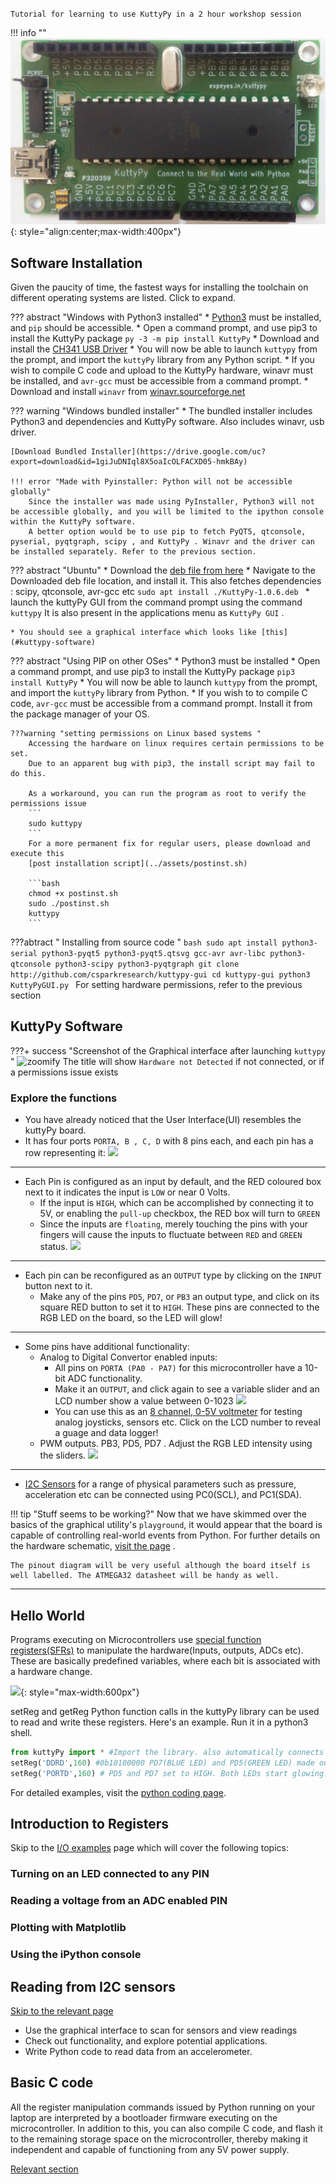 

`Tutorial for learning to use KuttyPy in a 2 hour workshop session`

!!! info ""
	![Screenshot](images/kuttypy.jpg){: style="align:center;max-width:400px"}

## Software Installation 

Given the paucity of time, the fastest ways for installing the toolchain on different operating systems are listed. Click to expand.

??? abstract "Windows with Python3 installed"
    * [Python3](https://www.python.org/ftp/python/3.8.0/python-3.8.0-amd64.exe) must be installed, and `pip` should be accessible.
    * Open a command prompt, and use pip3 to install the KuttyPy package
    ```
    py -3 -m pip install KuttyPy
    ```
    * Download and install the [CH341 USB Driver](../assets/CH341SER.EXE)
    * You will now be able to launch `kuttypy` from the prompt, and import the `kuttyPy` library from any Python script.
    * If you wish to compile C code and upload to the KuttyPy hardware, winavr must be installed, and `avr-gcc` must be accessible from a command prompt.
        * Download and install `winavr` from [winavr.sourceforge.net](https://sourceforge.net/projects/winavr/files/WinAVR/20100110/WinAVR-20100110-install.exe/download)

??? warning "Windows bundled installer"
    * The bundled installer includes Python3 and dependencies and KuttyPy software. Also includes winavr, usb driver.

	[Download Bundled Installer](https://drive.google.com/uc?export=download&id=1giJuDNIql8X5oaIcOLFACXD05-hmkBAy)

	!!! error "Made with Pyinstaller: Python will not be accessible globally"
		Since the installer was made using PyInstaller, Python3 will not be accessible globally, and you will be limited to the ipython console within the KuttyPy software.
		A better option would be to use pip to fetch PyQT5, qtconsole, pyserial, pyqtgraph, scipy , and KuttyPy . Winavr and the driver can be installed separately. Refer to the previous section.



??? abstract "Ubuntu"
    * Download the [deb file from here](../assets/KuttyPy-1.0.6.deb)
    * Navigate to the Downloaded deb file location, and install it. This also fetches dependencies : scipy, qtconsole, avr-gcc etc
    ```
    sudo apt install ./KuttyPy-1.0.6.deb 
    ```
    * launch the kuttyPy GUI from the command prompt using the command
    ```
    kuttypy
    ```
    It is also present in the applications menu as `KuttyPy GUI` .
    
    * You should see a graphical interface which looks like [this](#kuttypy-software)
    
??? abstract "Using PIP on other OSes"
    * Python3 must be installed
    * Open a command prompt, and use pip3 to install the KuttyPy package
    ```
    pip3 install KuttyPy
    ```
    * You will now be able to launch `kuttypy` from the prompt, and import the `kuttyPy` library from Python.
    * If you wish to to compile C code, `avr-gcc` must be accessible from a command prompt. Install it from the package manager of your OS.

    ???warning "setting permissions on Linux based systems "
    	Accessing the hardware on linux requires certain permissions to be set.
	    Due to an apparent bug with pip3, the install script may fail to do this.

	    As a workaround, you can run the program as root to verify the permissions issue
	    ```
    	sudo kuttypy
    	```
    	For a more permanent fix for regular users, please download and execute this
    	[post installation script](../assets/postinst.sh)
    	
    	```bash
    	chmod +x postinst.sh
    	sudo ./postinst.sh
    	kuttypy
    	```
    
    
???abtract " Installing from source code " 
    ```bash
    sudo apt install python3-serial python3-pyqt5 python3-pyqt5.qtsvg gcc-avr avr-libc python3-qtconsole python3-scipy python3-pyqtgraph
    git clone http://github.com/csparkresearch/kuttypy-gui
    cd kuttypy-gui
    python3 KuttyPyGUI.py
    ```
    For setting hardware permissions, refer to the previous section


## KuttyPy Software

???+ success "Screenshot of the Graphical interface after launching `kuttypy` "
    ![zoomify](../images/main.gif)
    The title will show `Hardware not Detected` if not connected, or if a permissions issue exists

### Explore the functions

* You have already noticed that the User Interface(UI) resembles the kuttyPy board. 
* It has four ports `PORTA, B , C, D` with 8 pins each, and each pin has a row representing it: ![](../images/PD5.png)
---
* Each Pin is configured as an input by default, and the RED coloured box next to it indicates the input is `LOW` or near 0 Volts.
    * If the input is `HIGH`, which can be accomplished by connecting it to 5V, or enabling the `pull-up` checkbox, the RED box will turn to `GREEN`
    * Since the inputs are `floating`, merely touching the pins with your fingers will cause the inputs to fluctuate between `RED` and `GREEN` status. ![](../images/noise.gif)
---
* Each pin can be reconfigured as an `OUTPUT` type by clicking on the `INPUT` button next to it.
    * Make any of the pins `PD5`, `PD7`, or `PB3` an output type, and click on its square RED button to set it to `HIGH`. These pins are connected to the RGB LED on the board, so the LED will glow!
---    
* Some pins have additional functionality:
    * Analog to Digital Convertor enabled inputs: 
        * All pins on `PORTA (PA0 - PA7)` for this microcontroller have a 10-bit ADC functionality. 
        * Make it an `OUTPUT`, and click again to see a variable slider and an LCD number show a value between 0-1023  ![](../images/extra_adc.gif)
        * You can use this as an [8 channel, 0-5V voltmeter](../adc) for testing analog joysticks, sensors etc.  Click on the LCD number to reveal a guage and data logger!
    * PWM outputs. PB3, PD5, PD7 . Adjust the RGB LED intensity using the sliders. 
    ![](../images/extra_pwm.gif)
    
---
* [I2C Sensors](../sensors) for a range of physical parameters such as pressure, acceleration etc can be connected using PC0(SCL), and PC1(SDA).

!!! tip "Stuff seems to be working?"
    Now that we have skimmed over the basics of the graphical utility's `playground`, it would appear that the board is capable
    of controlling real-world events from Python. For further details on the hardware schematic, [visit the page](../hw/) .
    
    The pinout diagram will be very useful although the board itself is well labelled. The ATMEGA32 datasheet will be handy as well.

---

## Hello World

Programs executing on Microcontrollers use [special function registers(SFRs)](../programming/basics) to manipulate the hardware(Inputs, outputs, ADCs etc). 
These are basically predefined variables, where each bit is associated with a hardware change.

![](../images/binary.png){: style="max-width:600px"}

setReg and getReg Python function calls in the kuttyPy library can be used to read and write these registers.
Here's an example. Run it in a python3 shell. 

```python
from kuttyPy import * #Import the library. also automatically connects to any available kuttypy hardware.
setReg('DDRD',160) #0b10100000 PD7(BLUE LED) and PD5(GREEN LED) made output type
setReg('PORTD',160) # PD5 and PD7 set to HIGH. Both LEDs start glowing. Colour looks like cyan.
```

For detailed examples, visit the [python coding page](../programming/intro).

## Introduction to Registers

Skip to the [I/O examples](../programming/basics) page which will cover the following topics:

### Turning on an LED connected to any PIN

### Reading a voltage from an ADC enabled PIN

### Plotting with Matplotlib

### Using the iPython console

## Reading from I2C sensors

[Skip to the relevant page](../sensors/)

* Use the graphical interface to scan for sensors and view readings
* Check out functionality, and explore potential applications.
* Write Python code to read data from an accelerometer.

## Basic C code

All the register manipulation commands issued by Python running on your laptop are interpreted by a bootloader firmware
executing on the microcontroller. In addition to this, you can also compile C code, and flash it to the remaining storage space
on the microcontroller, thereby making it independent and capable of functioning from any 5V power supply.

[Relevant section](../programming/c)

